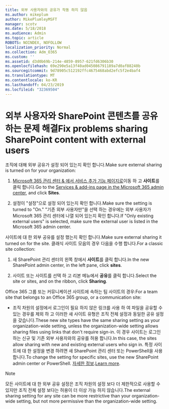 ```yaml
---
title: 외부 사용자와의 공유가 작동 하지 않음
ms.author: mikeplum
author: MikePlumleyMSFT
manager: scotv
ms.date: 5/18/2018
ms.audience: Admin
ms.topic: article
ROBOTS: NOINDEX, NOFOLLOW
localization_priority: Normal
ms.collection: Adm_O365
ms.custom: ''
ms.assetid: d3d0b69b-214e-4859-8957-621fd6306b30
ms.openlocfilehash: 69e290e5a13f40ad045086791189a7d0af88240b
ms.sourcegitcommit: 9d78905c512192ffc4675468abd2efc5f2e4baf4
ms.translationtype: MT
ms.contentlocale: ko-KR
ms.lasthandoff: 04/23/2019
ms.locfileid: "32369504"
---
```

# <a name="fix-problems-sharing-sharepoint-content-with-external-users"></a><span data-ttu-id="47d69-102">외부 사용자와 SharePoint 콘텐츠를 공유 하는 문제 해결</span><span class="sxs-lookup"><span data-stu-id="47d69-102">Fix problems sharing SharePoint content with external users</span></span>

<span data-ttu-id="47d69-103">조직에 대해 외부 공유가 설정 되어 있는지 확인 합니다.</span><span class="sxs-lookup"><span data-stu-id="47d69-103">Make sure external sharing is turned on for your organization:</span></span>
  
1. <span data-ttu-id="47d69-104">[Microsoft 365 관리 센터 &amp; 에서 서비스 추가 기능 페이지로](https://portal.office.com/adminportal/home#/Settings/ServicesAndAddIns)이동 하 고 **사이트**를 클릭 합니다.</span><span class="sxs-lookup"><span data-stu-id="47d69-104">Go to the [Services &amp; add-ins page in the Microsoft 365 admin center](https://portal.office.com/adminportal/home#/Settings/ServicesAndAddIns), and click **Sites**.</span></span>
    
2. <span data-ttu-id="47d69-105">설정이 "설정"으로 설정 되어 있는지 확인 합니다.</span><span class="sxs-lookup"><span data-stu-id="47d69-105">Make sure the setting is turned to "On."</span></span> <span data-ttu-id="47d69-106">"기존 외부 사용자만"을 선택 하는 경우에는 외부 사용자가 Microsoft 365 관리 센터에 나열 되어 있는지 확인 합니다.</span><span class="sxs-lookup"><span data-stu-id="47d69-106">If "Only existing external users" is selected, make sure the external user is listed in the Microsoft 365 admin center.</span></span>
    
<span data-ttu-id="47d69-107">사이트에 대 한 외부 공유를 설정 했는지 확인 합니다.</span><span class="sxs-lookup"><span data-stu-id="47d69-107">Make sure external sharing it turned on for the site.</span></span> <span data-ttu-id="47d69-108">클래식 사이트 모음의 경우 다음을 수행 합니다.</span><span class="sxs-lookup"><span data-stu-id="47d69-108">For a classic site collection:</span></span>
  
1. <span data-ttu-id="47d69-109">새 SharePoint 관리 센터의 왼쪽 창에서 **사이트**를 클릭 합니다.</span><span class="sxs-lookup"><span data-stu-id="47d69-109">In the new SharePoint admin center, in the left pane, click **sites**.</span></span>
    
2. <span data-ttu-id="47d69-110">사이트 또는 사이트를 선택 하 고 리본 메뉴에서 **공유**를 클릭 합니다.</span><span class="sxs-lookup"><span data-stu-id="47d69-110">Select the site or sites, and on the ribbon, click **Sharing**.</span></span>
    
<span data-ttu-id="47d69-111">Office 365 그룹 또는 커뮤니케이션 사이트에 속하는 팀 사이트의 경우:</span><span class="sxs-lookup"><span data-stu-id="47d69-111">For a team site that belongs to an Office 365 group, or a communication site:</span></span>
  
- <span data-ttu-id="47d69-112">조직 차원의 설정에서 로그인이 필요 하지 않은 링크를 사용 하 여 파일을 공유할 수 있는 경우를 제외 하 고 이러한 새 사이트 유형은 조직 전체 설정과 동일한 공유 설정을 갖습니다.</span><span class="sxs-lookup"><span data-stu-id="47d69-112">These new site types have the same sharing setting as your organization-wide setting, unless the organization-wide setting allows sharing files using links that don't require sign-in.</span></span> <span data-ttu-id="47d69-113">이 경우 사이트는 로그인 하는 신규 및 기존 외부 사용자와의 공유를 허용 합니다.</span><span class="sxs-lookup"><span data-stu-id="47d69-113">In this case, the sites allow sharing with new and existing external users who sign in.</span></span> <span data-ttu-id="47d69-114">특정 사이트에 대 한 설정을 변경 하려면 새 SharePoint 관리 센터 또는 PowerShell을 사용 합니다.</span><span class="sxs-lookup"><span data-stu-id="47d69-114">To change the setting for specific sites, use the new SharePoint admin center or PowerShell.</span></span> <span data-ttu-id="47d69-115">[자세한 정보](https://go.microsoft.com/fwlink/?linkid=871863).</span><span class="sxs-lookup"><span data-stu-id="47d69-115">[Learn more](https://go.microsoft.com/fwlink/?linkid=871863).</span></span>
    
> [!NOTE]
> <span data-ttu-id="47d69-116">모든 사이트에 대 한 외부 공유 설정은 조직 차원의 설정 보다 더 제한적으로 사용할 수 있지만 조직 전체 설정 보다는 허용이 더 이상 가능 하지 않습니다.</span><span class="sxs-lookup"><span data-stu-id="47d69-116">The external sharing setting for any site can be more restrictive than your organization-wide setting, but not more permissive than the organization-wide setting.</span></span> 
  


